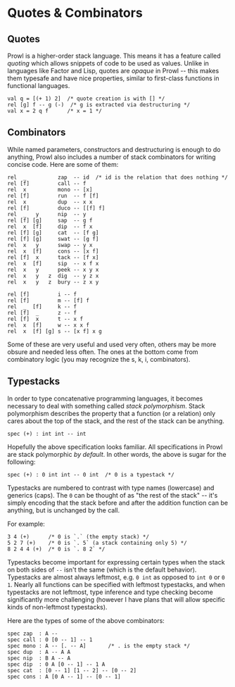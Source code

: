 # Quotes & Combinators
## Quotes
Prowl is a higher-order stack language. This means it has a feature called *quoting* which allows snippets of code to be used as values. Unlike in languages like Factor and Lisp, quotes are *opaque* in Prowl -- this makes them typesafe and have nice properties, similar to first-class functions in functional languages. 

```
val q = [(+ 1) 2]  /* quote creation is with [] */
rel [g] f -- g (-)  /* g is extracted via destructuring */
val x = 2 q f      /* x = 1 */
```

## Combinators
While named parameters, constructors and destructuring is enough to do anything, Prowl also includes a number of stack combinators for writing concise code. Here are some of them: 

```
rel  _          zap  -- id  /* id is the relation that does nothing */
rel [f]         call -- f
rel  x          mono -- [x]
rel [f]         run  -- f [f]
rel  x          dup  -- x x
rel [f]         duco -- [[f] f]
rel  _   y      nip  -- y
rel [f] [g]     sap  -- g f
rel  x  [f]     dip  -- f x
rel [f] [g]     cat  -- [f g]
rel [f] [g]     swat -- [g f]
rel  x   y      swap -- y x
rel  x  [f]     cons -- [x f]
rel [f]  x      tack -- [f x]
rel  x  [f]     sip  -- x f x
rel  x   y      peek -- x y x
rel  x   y   z  dig  -- y z x
rel  x   y   z  bury -- z x y

rel [f]         i -- f
rel [f]         m -- [f] f
rel  _  [f]     k -- f
rel [f]  _      z -- f
rel [f]  x      t -- x f
rel  x  [f]     w -- x x f
rel  x  [f] [g] s -- [x f] x g
```

Some of these are very useful and used very often, others may be more obsure and needed less often. The ones at the bottom come from combinatory logic (you may recognize the s, k, i, combinators). 

## Typestacks
In order to type concatenative programming languages, it becomes necessary to deal with something called *stack polymorphism*. Stack polymorphism describes the property that a function (or a relation) only cares about the top of the stack, and the rest of the stack can be anything. 
```
spec (+) : int int -- int
```
Hopefully the above specification looks familiar. All specifications in Prowl are stack polymorphic *by default*. In other words, the above is sugar for the following: 
```
spec (+) : 0 int int -- 0 int  /* 0 is a typestack */
```
Typestacks are numbered to contrast with type names (lowercase) and generics (caps). The `0` can be thought of as "the rest of the stack" -- it's simply encoding that the stack before and after the addition function can be anything, but is unchanged by the call. 

For example: 
```
3 4 (+)      /* 0 is `.` (the empty stack) */
5 2 7 (+)    /* 0 is `. 5` (a stack containing only 5) */
8 2 4 4 (+)  /* 0 is `. 8 2` */
```

Typestacks become important for expressing certain types when the stack on both sides of `--` isn't the same (which is the default behavior). Typestacks are almost always leftmost, e.g. `0 int` as opposed to `int 0` or `0 1`. Nearly all functions can be specified with leftmost typestacks, and when typestacks are not leftmost, type inference and type checking become significantly more challenging (however I have plans that will allow specific kinds of non-leftmost typestacks). 

Here are the types of some of the above combinators: 
```
spec zap  : A --
spec call : 0 [0 -- 1] -- 1
spec mono : A -- [. -- A]       /* . is the empty stack */
spec dup  : A -- A A
spec nip  : B A -- A
spec dip  : 0 A [0 -- 1] -- 1 A
spec cat  : [0 -- 1] [1 -- 2] -- [0 -- 2]
spec cons : A [0 A -- 1] -- [0 -- 1]
```
